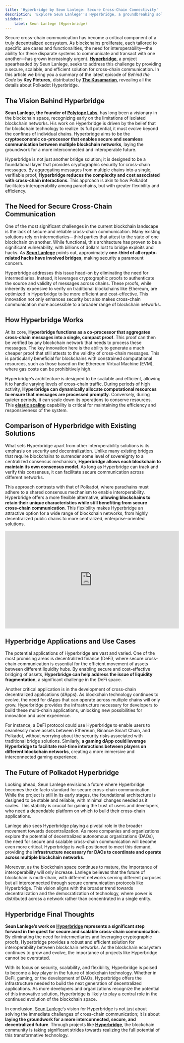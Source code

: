 ```yaml
---
title: 'Hyperbridge by Seun Lanlege: Secure Cross-Chain Connectivity'
description: 'Explore Seun Lanlege''s Hyperbridge, a groundbreaking solution for secure cross-chain communication, reshaping blockchain interoperability.'
sidebar:
    label: Seun Lanlege (Hyperbridge)
---
```


Secure cross-chain communication has become a critical component of a truly decentralized ecosystem. As blockchains proliferate, each tailored to specific use cases and functionalities, the need for interoperability—the ability for these disparate systems to communicate and transact with one another—has grown increasingly urgent. [**Hyperbridge**](https://dablock.com/dapps/hyperbridge/), a project spearheaded by Seun Lanlege, seeks to address this challenge by providing a secure, scalable, and efficient solution for cross-chain communication. In this article we bring you a summary of the latest episode of *Behind the Code* by **Key Pictures,** distributed by [**The Kusamarian**](https://dablock.com/ecosystem/kusamarian/), revealing all the details about Polkadot Hyperbridge.

## The Vision Behind Hyperbridge
**Seun Lanlege, the founder of [Polytope Labs](https://dablock.com/ecosystem/polytope-labs/)**, has long been a visionary in the blockchain space, recognizing early on the limitations of isolated blockchain networks. His work on Hyperbridge is driven by the belief that for blockchain technology to realize its full potential, it must evolve beyond the confines of individual chains. Hyperbridge aims to be the **cryptoeconomic co-processor that enables secure and seamless communication between multiple blockchain networks**, laying the groundwork for a more interconnected and interoperable future.

Hyperbridge is not just another bridge solution; it is designed to be a foundational layer that provides cryptographic security for cross-chain messages. By aggregating messages from multiple chains into a single, verifiable proof, **Hyperbridge reduces the complexity and cost associated with cross-chain interactions**. This approach is akin to how Polkadot facilitates interoperability among parachains, but with greater flexibility and efficiency.

## The Need for Secure Cross-Chain Communication
One of the most significant challenges in the current blockchain landscape is the lack of secure and reliable cross-chain communication. Many existing solutions rely on intermediaries—third parties that attest to the state of one blockchain on another. While functional, this architecture has proven to be a significant vulnerability, with billions of dollars lost to bridge exploits and hacks. As **[Seun Lanlege](https://x.com/seunlanlege)** points out, approximately **one-third of all crypto-related hacks have involved bridges**, making security a paramount concern.

Hyperbridge addresses this issue head-on by eliminating the need for intermediaries. Instead, it leverages cryptographic proofs to authenticate the source and validity of messages across chains. These proofs, while inherently expensive to verify on traditional blockchains like Ethereum, are optimized in Hyperbridge to be more efficient and cost-effective. This innovation not only enhances security but also makes cross-chain communication more accessible to a broader range of blockchain networks.

## How Hyperbridge Works
At its core, **Hyperbridge functions as a co-processor that aggregates cross-chain messages into a single, compact proof**. This proof can then be verified by any blockchain network that needs to process these messages. The key innovation here is the ability to generate a much cheaper proof that still attests to the validity of cross-chain messages. This is particularly beneficial for blockchains with constrained computational resources, such as those based on the Ethereum Virtual Machine (EVM), where gas costs can be prohibitively high.

Hyperbridge’s architecture is designed to be scalable and efficient, allowing it to handle varying levels of cross-chain traffic. During periods of high activity, **Hyperbridge can dynamically allocate computational resources to ensure that messages are processed promptly**. Conversely, during quieter periods, it can scale down its operations to conserve resources. This [**elastic scaling**](https://dablock.com/news/elastic-scaling-polkadot-parachains-cumulus-node-mvp/) capability is critical for maintaining the efficiency and responsiveness of the system.

## Comparison of Hyperbridge with Existing Solutions
What sets Hyperbridge apart from other interoperability solutions is its emphasis on security and decentralization. Unlike many existing bridges that require blockchains to surrender some level of sovereignty to a centralized consensus mechanism, **Hyperbridge allows each blockchain to maintain its own consensus model**. As long as Hyperbridge can track and verify this consensus, it can facilitate secure communication across different networks.

This approach contrasts with that of Polkadot, where parachains must adhere to a shared consensus mechanism to enable interoperability. Hyperbridge offers a more flexible alternative, **allowing blockchains to retain their unique characteristics while still benefiting from secure cross-chain communication**. This flexibility makes Hyperbridge an attractive option for a wide range of blockchain networks, from highly decentralized public chains to more centralized, enterprise-oriented solutions.

<iframe allowfullscreen="allowfullscreen" frameborder="0" height="315" src="https://www.youtube.com/embed/lrcNyAb_rm8?si=c-6sh6Sy60WV9JFq" title="YouTube video player" width="560"></iframe>

## Hyperbridge Applications and Use Cases
The potential applications of Hyperbridge are vast and varied. One of the most promising areas is decentralized finance (DeFi), where secure cross-chain communication is essential for the efficient movement of assets between different liquidity hubs. By enabling secure and cost-effective bridging of assets, **Hyperbridge can help address the issue of liquidity fragmentation**, a significant challenge in the DeFi space.

Another critical application is in the development of cross-chain decentralized applications (dApps). As blockchain technology continues to evolve, the need for dApps that can operate across multiple chains will only grow. Hyperbridge provides the infrastructure necessary for developers to build these multi-chain applications, unlocking new possibilities for innovation and user experience.

For instance, a DeFi protocol could use Hyperbridge to enable users to seamlessly move assets between Ethereum, Binance Smart Chain, and Polkadot, without worrying about the security risks associated with traditional bridge solutions. Similarly, **a gaming dApp could leverage Hyperbridge to facilitate real-time interactions between players on different blockchain networks**, creating a more immersive and interconnected gaming experience.

## The Future of Polkadot Hyperbridge
Looking ahead, Seun Lanlege envisions a future where Hyperbridge becomes the de facto standard for secure cross-chain communication. While the project is still in its early stages, the foundational architecture is designed to be stable and reliable, with minimal changes needed as it scales. This stability is crucial for gaining the trust of users and developers, who need a dependable platform on which to build their cross-chain applications.

Lanlege also sees Hyperbridge playing a pivotal role in the broader movement towards decentralization. As more companies and organizations explore the potential of decentralized autonomous organizations (DAOs), the need for secure and scalable cross-chain communication will become even more critical. Hyperbridge is well-positioned to meet this demand, providing the **infrastructure necessary for DAOs to coordinate and operate across multiple blockchain networks**.

Moreover, as the blockchain space continues to mature, the importance of interoperability will only increase. Lanlege believes that the future of blockchain is multi-chain, with different networks serving different purposes but all interconnected through secure communication protocols like Hyperbridge. This vision aligns with the broader trend towards decentralization and the democratization of technology, where power is distributed across a network rather than concentrated in a single entity.

## Hyperbridge Final Thoughts
**Seun Lanlege’s work on [Hyperbridge](https://dablock.com/dapps/hyperbridge/) represents a significant step forward in the quest for secure and scalable cross-chain communication**. By eliminating the need for intermediaries and leveraging cryptographic proofs, Hyperbridge provides a robust and efficient solution for interoperability between blockchain networks. As the blockchain ecosystem continues to grow and evolve, the importance of projects like Hyperbridge cannot be overstated.

With its focus on security, scalability, and flexibility, Hyperbridge is poised to become a key player in the future of blockchain technology. Whether in DeFi, gaming, or the development of DAOs, Hyperbridge offers the infrastructure needed to build the next generation of decentralized applications. As more developers and organizations recognize the potential of this innovative solution, Hyperbridge is likely to play a central role in the continued evolution of the blockchain space.

In conclusion, [Seun Lanlege](https://x.com/seunlanlege)‘s vision for Hyperbridge is not just about solving the immediate challenges of cross-chain communication; it is about **laying the groundwork for a more interconnected, secure, and decentralized future**. Through projects like [**Hyperbridge**](https://dablock.com/dapps/hyperbridge/), the blockchain community is taking significant strides towards realizing the full potential of this transformative technology.